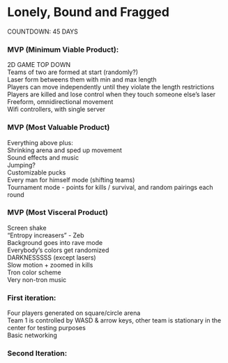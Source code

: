 # Lonely, Bound and Fragged

COUNTDOWN: 45 DAYS

### MVP (Minimum Viable Product):
2D GAME TOP DOWN<br />
Teams of two are formed at start (randomly?)<br />
Laser form betweens them with min and max length<br />
Players can move independently until they violate the length restrictions<br />
Players are killed and lose control when they touch someone else’s laser<br />
Freeform, omnidirectional movement<br />
Wifi controllers, with single server<br />

### MVP (Most Valuable Product)
Everything above plus:<br />
Shrinking arena and sped up movement<br />
Sound effects and music<br />
Jumping?<br />
Customizable pucks<br />
Every man for himself mode (shifting teams)<br />
Tournament mode - points for kills / survival, and random pairings each round<br />

### MVP (Most Visceral Product)
Screen shake<br />
“Entropy increasers” - Zeb <br />
Background goes into rave mode<br />
Everybody’s colors get randomized<br />
DARKNESSSSS (except lasers)<br />
Slow motion + zoomed in kills<br />
Tron color scheme<br />
Very non-tron music<br />

### First iteration:

Four players generated on square/circle arena<br />
Team 1 is controlled by WASD & arrow keys, other team is stationary in the center for testing purposes<br />
Basic networking<br />


### Second Iteration:



